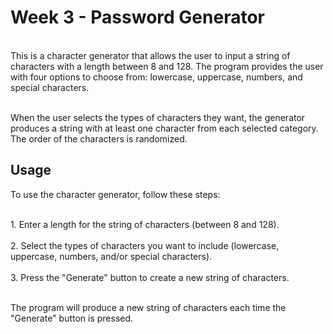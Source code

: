 # Week 3 - Password Generator
 
<br>This is a character generator that allows the user to input a string of characters with a length between 8 and 128. The program provides the user with four options to choose from: lowercase, uppercase, numbers, and special characters.</br>

<br>When the user selects the types of characters they want, the generator produces a string with at least one character from each selected category. The order of the characters is randomized.</br>

## Usage

To use the character generator, follow these steps:

<br>1. Enter a length for the string of characters (between 8 and 128).</br>
<br>2. Select the types of characters you want to include (lowercase, uppercase, numbers, and/or special characters).</br>
<br>3. Press the "Generate" button to create a new string of characters.</br>

<br>The program will produce a new string of characters each time the "Generate" button is pressed.</br>